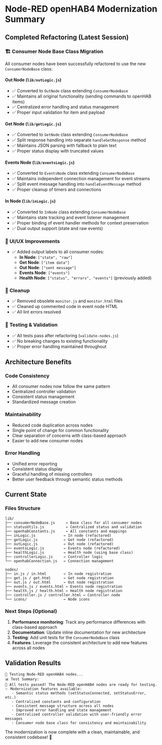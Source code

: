 # Node-RED openHAB4 Modernization Summary

## Completed Refactoring (Latest Session)

### 🏗️ **Consumer Node Base Class Migration**
All consumer nodes have been successfully refactored to use the new `ConsumerNodeBase` class:

#### **Out Node** (`lib/outLogic.js`)
- ✅ Converted to `OutNode` class extending `ConsumerNodeBase`
- ✅ Maintains all original functionality (sending commands to openHAB items)
- ✅ Centralized error handling and status management
- ✅ Proper input validation for item and payload

#### **Get Node** (`lib/getLogic.js`)
- ✅ Converted to `GetNode` class extending `ConsumerNodeBase`
- ✅ Split response handling into separate `handleGetResponse` method
- ✅ Maintains JSON parsing with fallback to plain text
- ✅ Proper status display with truncated values

#### **Events Node** (`lib/eventsLogic.js`)
- ✅ Converted to `EventsNode` class extending `ConsumerNodeBase`
- ✅ Maintains independent connection management for event streams
- ✅ Split event message handling into `handleEventMessage` method
- ✅ Proper cleanup of timers and connections

#### **In Node** (`lib/inLogic.js`)
- ✅ Converted to `InNode` class extending `ConsumerNodeBase`
- ✅ Maintains state tracking and event listener management
- ✅ Proper binding of event handler methods for context preservation
- ✅ Dual output support (state and raw events)

### 🎯 **UI/UX Improvements**
- ✅ Added output labels to all consumer nodes:
  - **In Node**: `["state", "raw"]`
  - **Get Node**: `["item data"]`
  - **Out Node**: `["sent message"]`
  - **Events Node**: `["events"]`
  - **Health Node**: `["status", "errors", "events"]` (previously added)

### 🧹 **Cleanup**
- ✅ Removed obsolete `monitor.js` and `monitor.html` files
- ✅ Cleaned up commented code in event node HTML
- ✅ All lint errors resolved

### 🧪 **Testing & Validation**
- ✅ All tests pass after refactoring (`validate-nodes.js`)
- ✅ No breaking changes to existing functionality
- ✅ Proper error handling maintained throughout

## Architecture Benefits

### **Code Consistency**
- All consumer nodes now follow the same pattern
- Centralized controller validation
- Consistent status management
- Standardized message creation

### **Maintainability**
- Reduced code duplication across nodes
- Single point of change for common functionality
- Clear separation of concerns with class-based approach
- Easier to add new consumer nodes

### **Error Handling**
- Unified error reporting
- Consistent status display
- Graceful handling of missing controllers
- Better user feedback through semantic status methods

## Current State

### **Files Structure**
```
lib/
├── consumerNodeBase.js     ← Base class for all consumer nodes
├── statusUtils.js          ← Centralized status and validation
├── openhabConstants.js     ← All constants and mappings
├── inLogic.js             ← In node (refactored)
├── getLogic.js            ← Get node (refactored)
├── outLogic.js            ← Out node (refactored)
├── eventsLogic.js         ← Events node (refactored)
├── healthLogic.js         ← Health node (using base class)
├── controllerLogic.js     ← Controller logic
└── openhabConnection.js   ← Connection management

nodes/
├── in.js / in.html        ← In node registration
├── get.js / get.html      ← Get node registration
├── out.js / out.html      ← Out node registration
├── events.js / events.html ← Events node registration
├── health.js / health.html ← Health node registration
├── controller.js / controller.html ← Controller node
└── icons/                 ← Node icons
```

### **Next Steps (Optional)**
1. **Performance monitoring**: Track any performance differences with class-based approach
2. **Documentation**: Update inline documentation for new architecture
3. **Testing**: Add unit tests for the `ConsumerNodeBase` class
4. **Features**: Leverage the consistent architecture to add new features across all nodes

## Validation Results
```
🧪 Testing Node-RED openHAB4 nodes...
📊 Test Summary:
🎉 All tests passed! The Node-RED openHAB4 nodes are ready for testing.
✨ Modernization features available:
   - Semantic status methods (setStatusConnected, setStatusError, etc.)
   - Centralized constants and configuration
   - Consistent message structure across all nodes
   - Improved error handling and state management
   - Centralized controller validation with user-friendly error messages
   - Consumer node base class for consistency and maintainability
```

The modernization is now complete with a clean, maintainable, and consistent codebase! 🎉
